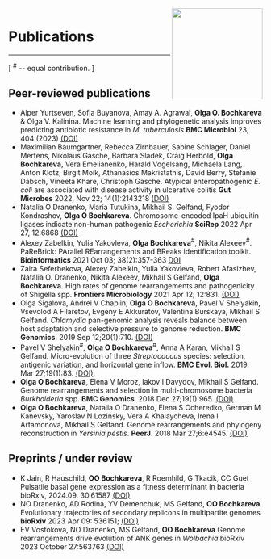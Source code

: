<div><img src="/group_logo.png" width="180px" style="max-width: 50%" align="right"></div>

# Publications
---

[ <sup>#</sup> -- equal contribution. ]

## Peer-reviewed publications
- Alper Yurtseven, Sofia Buyanova, Amay A. Agrawal, **Olga O. Bochkareva** & Olga V. Kalinina. Machine learning and phylogenetic analysis improves predicting antibiotic resistance in _M. tuberculosis_ **BMC Microbiol** 23, 404 (2023) [(DOI)](https://doi.org/10.1186/s12866-023-03147-7)
- Maximilian Baumgartner, Rebecca Zirnbauer, Sabine Schlager, Daniel Mertens, Nikolaus Gasche, Barbara Sladek, Craig Herbold, **Olga Bochkareva**, Vera Emelianenko, Harald Vogelsang, Michaela Lang, Anton Klotz, Birgit Moik, Athanasios Makristathis, David Berry, Stefanie Dabsch, Vineeta Khare, Christoph Gasche. Atypical enteropathogenic _E. coli_ are associated with disease activity in ulcerative colitis **Gut Microbes** 2022, Nov 22; 14(1):2143218 [(DOI)](https://doi.org/10.1080/19490976.2022.2143218)
- Natalia O Dranenko, Maria Tutukina, Mikhail S. Gelfand, Fyodor Kondrashov, **Olga O Bochkareva**. Chromosome-encoded IpaH ubiquitin ligases indicate non-human pathogenic _Escherichia_ **SciRep** 2022
Apr 27, 12:6868 [(DOI)](https://doi.org/10.1038/s41598-022-10827-3)
- Alexey Zabelkin, Yulia Yakovleva, **Olga Bochkareva**<sup>#</sup>, Nikita Alexeev<sup>#</sup>. PaReBrick: PArallel REarrangements and BReaks identification toolkit. **Bioinformatics** 2021 Oct 03; 38(2):357-363 [DOI](https://doi.org/10.1093/bioinformatics/btab691)
- Zaira Seferbekova, Alexey Zabelkin, Yulia Yakovleva, Robert Afasizhev, Natalia O. Dranenko, Nikita Alexeev, Mikhail S Gelfand, **Olga Bochkareva**. High rates of genome rearrangements and pathogenicity of Shigella spp. **Frontiers Microbiology** 2021 Apr 12; 12:831. [(DOI)](https://doi.org/10.3389/fmicb.2021.628622)
- Olga Sigalova, Andrei V Chaplin, **Olga O Bochkareva**, Pavel V Shelyakin, Vsevolod A Filaretov, Evgeny E Akkuratov, Valentina Burskaya, Mikhail S Gelfand. _Chlamydia_ pan-genomic analysis reveals balance between host adaptation and selective pressure to genome reduction. **BMC Genomics**. 2019 Sep 12;20(1):710. [(DOI)](https://doi.org/10.1186/s12864-019-6059-5)
- Pavel V Shelyakin<sup>#</sup>, **Olga O Bochkareva**<sup>#</sup>, Anna A Karan, Mikhail S Gelfand. Micro-evolution of three _Streptococcus_ species: selection, antigenic variation, and horizontal gene inflow. **BMC Evol. Biol.** 2019. Mar 27;19(1):83. [(DOI)](https://doi.org/10.1186/s12862-019-1403-6).
- **Olga O Bochkareva**, Elena V Moroz, Iakov I Davydov, Mikhail S Gelfand. Genome rearrangements and selection in multi-chromosome bacteria _Burkholderia_ spp. **BMC Genomics**. 2018 Dec 27;19(1):965. [(DOI)](https://doi.org/10.1186/s12864-018-5245-1)
- **Olga O Bochkareva**, Natalia O Dranenko, Elena S Ocheredko, German M Kanevsky, Yaroslav N Lozinsky, Vera A Khalaycheva, Irena I Artamonova, Mikhail S Gelfand. Genome rearrangements and phylogeny reconstruction in _Yersinia pestis_. **PeerJ**. 2018 Mar 27;6:e4545. [(DOI)](https://doi.org/10.7717/peerj.4545)

## Preprints / under review
- K Jain, R Hauschild, **OO Bochkareva**, R Roemhild, G Tkacik, CC Guet Pulsatile basal gene expression as a fitness determinant in bacteria bioRxiv, 2024.09. 30.61587 [(DOI)](https://doi.org/10.1101/2024.09.30.615870)
- NO Dranenko, AD Rodina, YV Demenchuk, MS Gelfand, **OO Bochkareva**. Evolutionary trajectories of secondary replicons in multipartite genomes **bioRxiv** 2023 Apr 09: 536151; [(DOI)](https://doi.org/10.1101/2023.04.09.536151)
- EV Vostokova, NO Dranenko, MS Gelfand, **OO Bochkareva** Genome rearrangements drive evolution of ANK genes in _Wolbachia_ bioRxiv 2023 October 27:563763 [(DOI)](https://www.biorxiv.org/content/10.1101/2023.10.25.563763v1.abstract)
